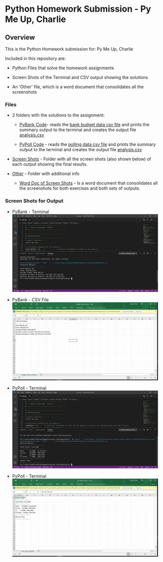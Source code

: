 # Python Homework Submission - Py Me Up, Charlie

## Overview

This is the Python Homework submission for: Py Me Up, Charlie  

Included in this repository are: 
* Python Files that solve the homework assignments

* Screen Shots of the Terminal and CSV output showing the solutions

* An 'Other' file, which is a word document that consolidates all the screenshots 


### Files

* 2 folders with the solutions to the assignment:

  * [PyBank Code](PyBank/main.py)- reads the [bank budget data csv file](PyBank/Resources/budget_data.csv) and prints the summary output to the terminal and creates the output file [analysis.csv](PyBank/analysis/budget_data_analysis.csv)

  * [PyPoll Code](PyPoll/main.py) - reads the [polling data csv file](PyPoll/Resources/election_data.csv) and prints the summary output to the terminal and creates the output file [analysis.csv](PyPoll/analysis/poll_data_analysis.csv)

* [Screen Shots](Images) - Folder with all the screen shots (also shown below) of each output showing the final results.

* [Other](Other) - Folder with additional info  

  * [Word Doc of Screen Shots](Other/Python_PY_Me_Up_Charlie_Screenshots.docx) - Is a word document that consolidates all the screenshots for both exercises and both sets of outputs. 

  
### Screen Shots for Output

* PyBank - Terminal
![PyBank - Terminal](Images/PyBank_Terminal.jpg)

* PyBank - CSV File
![PyBank - CSV File](Images/PyBank_CSV.jpg)

* PyPoll - Terminal
![PyPoll - Terminal](Images/PyPoll_Terminal.jpg)

* PyPoll - Terminal
![PyPoll - CSV File](Images/PyPoll_CSV.jpg)